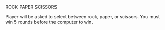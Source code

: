 ROCK PAPER SCISSORS 

Player will be asked to select between rock, paper, or scissors.
You must win 5 rounds before the computer to win.